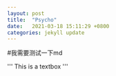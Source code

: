 ```yaml
---
layout: post
title:  "Psycho"
date:   2021-03-18 15:11:29 +0800
categories: jekyll update
---
```

#我需要测试一下md

'''
This is a textbox
'''
